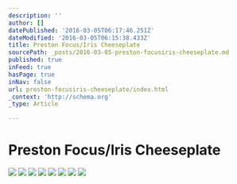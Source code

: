 ```yaml
---
description: ''
author: []
datePublished: '2016-03-05T06:17:46.251Z'
dateModified: '2016-03-05T06:15:38.433Z'
title: Preston Focus/Iris Cheeseplate
sourcePath: _posts/2016-03-05-preston-focusiris-cheeseplate.md
published: true
inFeed: true
hasPage: true
inNav: false
url: preston-focusiris-cheeseplate/index.html
_context: 'http://schema.org'
_type: Article

---
```

# Preston Focus/Iris Cheeseplate
![](https://the-grid-user-content.s3-us-west-2.amazonaws.com/b72de21b-6011-436a-a005-9b148c4fdb6b.png)
![](https://the-grid-user-content.s3-us-west-2.amazonaws.com/8757afd8-3317-402b-ad90-bd691f829aed.png)
![](https://the-grid-user-content.s3-us-west-2.amazonaws.com/166792ed-13de-4f8f-8670-305777472ab9.png)
![](https://the-grid-user-content.s3-us-west-2.amazonaws.com/c9d723b3-dac3-4f29-81df-437eaf833814.png)
![](https://the-grid-user-content.s3-us-west-2.amazonaws.com/0757cb46-1f14-499a-bc62-75ee5bf45410.png)
![](https://the-grid-user-content.s3-us-west-2.amazonaws.com/71c000fe-d9d3-4605-b6c7-bc3917c1f522.png)
![](https://the-grid-user-content.s3-us-west-2.amazonaws.com/bc7b4879-dcf1-4005-963f-cb96432152a9.png)
![](https://the-grid-user-content.s3-us-west-2.amazonaws.com/b42c4948-e1e3-4065-998e-ab4c7098bbc4.png)